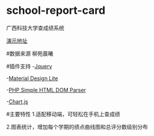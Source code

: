 # school-report-card
广西科技大学查成绩系统

[演示地址](http://qq597914752.gotoip1.com/app/transcript/)

#数据来源
柳苑晨曦

#插件支持
-[Jquery](http://jquery.com/)

-[Material Design Lite](https://getmdl.io/)

-[PHP Simple HTML DOM Parser](http://simplehtmldom.sourceforge.net/)

-[Chart.js](http://www.chartjs.org/)

#主要特性
1.适配移动端，可轻松在手机上查成绩

2.图表统计，增加每个学期的绩点曲线图和总评分数级别分布
